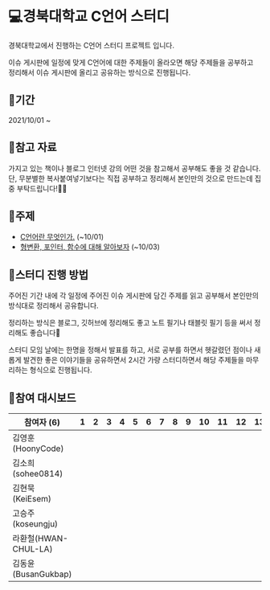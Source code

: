 # 💻경북대학교 C언어 스터디

 경북대학교에서 진행하는 C언어 스터디 프로젝트 입니다.

 이슈 게시판에 일정에 맞게 C언어에 대한 주제들이 올라오면 해당 주제들을 공부하고 정리해서 이슈 게시판에 올리고 공유하는 방식으로 진행됩니다.



## 📆기간

2021/10/01 ~



## 📑참고 자료

 가지고 있는 책이나 블로그 인터넷 강의 어떤 것을 참고해서 공부해도 좋을 것 같습니다.
 단, 무분별한 복사붙여넣기보다는 직접 공부하고 정리해서 본인만의 것으로 만드는데 집중 부탁드립니다!🙆‍♀️



## 📒주제

- [C언어란 무엇인가.](https://github.com/knu-of/c-study/issues/1#issue-1008257840) (~10/01)
- [형변환, 포인터, 함수에 대해 알아보자](https://github.com/knu-of/c-study/issues/2) (~10/03)



## 🚀스터디 진행 방법

 주어진 기간 내에 각 일정에 주어진 이슈 게시판에 담긴 주제를 읽고 공부해서 본인만의 방식대로 정리해서 공유합니다.

 정리하는 방식은 블로그, 깃허브에 정리해도 좋고 노트 필기나 태블릿 필기 등을 써서 정리해도 좋습니다🙂

 스터디 모임 날에는 한명을 정해서 발표를 하고, 서로 공부를 하면서 헷갈렸던 점이나 새롭게 발견한 좋은 이야기들을 공유하면서 2시간 가량 스터디하면서 해당 주제들을 마무리하는 형식으로 진행됩니다. 





## 🏁참여 대시보드

| 참여자 (6)           | 1   | 2   | 3   | 4   | 5   | 6   | 7   | 8   | 9   | 10  | 11  | 12  | 13  | 14  | 15  | 16  |
| -------------------- | --- | --- | --- | --- | --- | --- | --- | --- | --- | --- | --- | --- | --- | --- | --- | --- |
| 김영훈(HoonyCode)    |     |     |     |     |     |     |     |     |     |     |     |     |     |     |     |     |
| 김소희(sohee0814)    |     |     |     |     |     |     |     |     |     |     |     |     |     |     |     |     |
| 김현묵(KeiEsem)      |     |     |     |     |     |     |     |     |     |     |     |     |     |     |     |     |
| 고승주(koseungju)    |     |     |     |     |     |     |     |     |     |     |     |     |     |     |     |     |
| 라환철(HWAN-CHUL-LA) |     |     |     |     |     |     |     |     |     |     |     |     |     |     |     |     |
| 김동윤(BusanGukbap)  |     |     |     |     |     |     |     |     |     |     |     |     |     |     |     |     |
